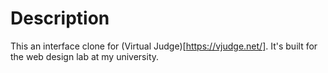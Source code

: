 # Description
This an interface clone for (Virtual Judge)[https://vjudge.net/]. It's built for the web design lab at my university.

